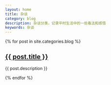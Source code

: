 ```yaml
---
layout: home
title: 杂谈
category: blog
description: 杂谈分类，记录平时生活中的一些看法和感悟
keywords: 杂谈
---
```


<div class="row">
	{% for post in site.categories.blog %}
		<div class="col-1">
			<h2><a href="{{ post.url }}">{{ post.title }}</a></h2>
			<p>{{ post.description }}</p>
		</div>
	{% endfor %}
</div>
